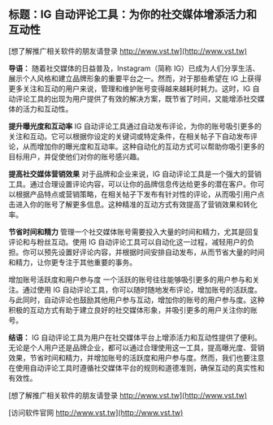 ## **标题：IG 自动评论工具：为你的社交媒体增添活力和互动性**

[想了解推广相关软件的朋友请登录 http://www.vst.tw](http://www.vst.tw)

**导语：**
随着社交媒体的日益普及，Instagram（简称 IG）已成为人们分享生活、展示个人风格和建立品牌形象的重要平台之一。然而，对于那些希望在 IG 上获得更多关注和互动的用户来说，管理和维护账号变得越来越耗时耗力。这时，IG 自动评论工具的出现为用户提供了有效的解决方案，既节省了时间，又能增添社交媒体的活力和互动性。

**提升曝光度和互动率**
IG 自动评论工具通过自动发布评论，为你的账号吸引更多的关注和互动。它可以根据你设定的关键词或特定条件，在相关帖子下自动发布评论，从而增加你的曝光度和互动率。这种自动化的互动方式可以帮助你吸引更多的目标用户，并促使他们对你的账号感兴趣。

**提高社交媒体营销效果**
对于品牌和企业来说，IG 自动评论工具是一个强大的营销工具。通过合理设置评论内容，可以让你的品牌信息传达给更多的潜在客户。你可以根据产品特点或营销策略，在相关帖子下发布有针对性的评论，从而吸引用户点击进入你的账号了解更多信息。这种精准的互动方式有效提高了营销效果和转化率。

**节省时间和精力**
管理一个社交媒体账号需要投入大量的时间和精力，尤其是回复评论和与粉丝互动。使用 IG 自动评论工具可以自动化这一过程，减轻用户的负担。你可以预先设置好评论内容，并根据时间安排自动发布，从而节省大量的时间和精力，让你更专注于其他重要的事务。

增加账号活跃度和用户参与度
一个活跃的账号往往能够吸引更多的用户参与和关注。通过使用 IG 自动评论工具，你可以随时随地发布评论，增加账号的活跃度。与此同时，自动评论也鼓励其他用户参与互动，增加你的账号的用户参与度。这种积极的互动方式有助于建立良好的社交媒体形象，并吸引更多的用户关注你的账号。

**结语：**
IG 自动评论工具为用户在社交媒体平台上增添活力和互动性提供了便利。无论是个人用户还是品牌企业，都可以通过合理使用这一工具，提高曝光度、营销效果，节省时间和精力，并增加账号的活跃度和用户参与度。然而，我们也要注意在使用自动评论工具时遵循社交媒体平台的规则和道德准则，确保互动的真实性和有效性。

[想了解推广相关软件的朋友请登录 http://www.vst.tw](http://www.vst.tw)


[访问软件官网 http://www.vst.tw](http://www.vst.tw)
